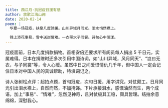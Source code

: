 ```yaml
---
title: 西江月·抗冠疫日援有感
author: 放歌江海山阙
date: 2020-02-14
poem: |
  华夏一场冠疫，扶桑几度驰援。山川异域月同光。泪水悄然襟上。

  锦上添花事易，雪中送炭情难。一衣带水子同裳。诗句心中荡漾。
---
```


冠疫面前，日本几度捐款捐物。首相安倍还要求所有阁员每人捐出 5 千日元，实属难得。日本在捐赠时还多次引用中国诗词，如“山川异域，风月同天”、“岂曰无衣，与子同裳”等，令人心暖。虽然中日之间爱恨情仇几千年，但中国人一定会记住日本对中国人民的真诚帮助，特填词记之。

诗人张树松点评：起拍点题，首句冠疫，次句日援，用字讲究，对仗颇工。日月同光引出泪水襟上，自然而然，不加掩饰。下片承接泪水，感慨油然而生，两个成语，加上‘’事易‘’、‘’情难‘’，忽然见神奇，且对仗极其工稳，颇具哲理。结拍余意绵绵，深慰我心。
